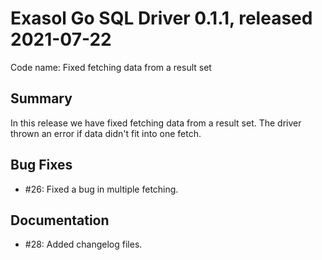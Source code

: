 # Exasol Go SQL Driver 0.1.1, released 2021-07-22

Code name: Fixed fetching data from a result set

## Summary

In this release we have fixed fetching data from a result set. The driver thrown an error if data didn't fit into one fetch. 

## Bug Fixes

* #26: Fixed a bug in multiple fetching. 

## Documentation

* #28: Added changelog files.